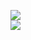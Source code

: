 [![](https://img.shields.io/badge/Made%20With-Github%20Spray-lightgrey.svg?style=for-the-badge&logo=github)](https://github.com/Annihil/github-spray#3999)  
[![](https://i.imgur.com/2DrTn0Z.gif)](https://github.com/Annihil/github-spray)